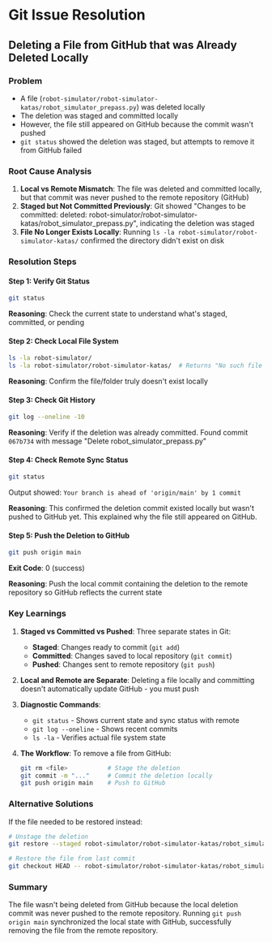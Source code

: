 # Git Issue Resolution

## Deleting a File from GitHub that was Already Deleted Locally

### Problem
- A file (`robot-simulator/robot-simulator-katas/robot_simulator_prepass.py`) was deleted locally
- The deletion was staged and committed locally
- However, the file still appeared on GitHub because the commit wasn't pushed
- `git status` showed the deletion was staged, but attempts to remove it from GitHub failed

### Root Cause Analysis
1. **Local vs Remote Mismatch**: The file was deleted and committed locally, but that commit was never pushed to the remote repository (GitHub)
2. **Staged but Not Committed Previously**: Git showed "Changes to be committed: deleted: robot-simulator/robot-simulator-katas/robot_simulator_prepass.py", indicating the deletion was staged
3. **File No Longer Exists Locally**: Running `ls -la robot-simulator/robot-simulator-katas/` confirmed the directory didn't exist on disk

### Resolution Steps

#### Step 1: Verify Git Status
```bash
git status
```
**Reasoning**: Check the current state to understand what's staged, committed, or pending

#### Step 2: Check Local File System
```bash
ls -la robot-simulator/
ls -la robot-simulator/robot-simulator-katas/  # Returns "No such file or directory"
```
**Reasoning**: Confirm the file/folder truly doesn't exist locally

#### Step 3: Check Git History
```bash
git log --oneline -10
```
**Reasoning**: Verify if the deletion was already committed. Found commit `067b734` with message "Delete robot_simulator_prepass.py"

#### Step 4: Check Remote Sync Status
```bash
git status
```
Output showed: `Your branch is ahead of 'origin/main' by 1 commit`

**Reasoning**: This confirmed the deletion commit existed locally but wasn't pushed to GitHub yet. This explained why the file still appeared on GitHub.

#### Step 5: Push the Deletion to GitHub
```bash
git push origin main
```
**Exit Code**: 0 (success)

**Reasoning**: Push the local commit containing the deletion to the remote repository so GitHub reflects the current state

### Key Learnings

1. **Staged vs Committed vs Pushed**: Three separate states in Git:
   - **Staged**: Changes ready to commit (`git add`)
   - **Committed**: Changes saved to local repository (`git commit`)
   - **Pushed**: Changes sent to remote repository (`git push`)

2. **Local and Remote are Separate**: Deleting a file locally and committing doesn't automatically update GitHub - you must push

3. **Diagnostic Commands**:
   - `git status` - Shows current state and sync status with remote
   - `git log --oneline` - Shows recent commits
   - `ls -la` - Verifies actual file system state

4. **The Workflow**: To remove a file from GitHub:
   ```bash
   git rm <file>           # Stage the deletion
   git commit -m "..."     # Commit the deletion locally
   git push origin main    # Push to GitHub
   ```

### Alternative Solutions

If the file needed to be restored instead:
```bash
# Unstage the deletion
git restore --staged robot-simulator/robot-simulator-katas/robot_simulator_prepass.py

# Restore the file from last commit
git checkout HEAD -- robot-simulator/robot-simulator-katas/robot_simulator_prepass.py
```

### Summary
The file wasn't being deleted from GitHub because the local deletion commit was never pushed to the remote repository. Running `git push origin main` synchronized the local state with GitHub, successfully removing the file from the remote repository.
